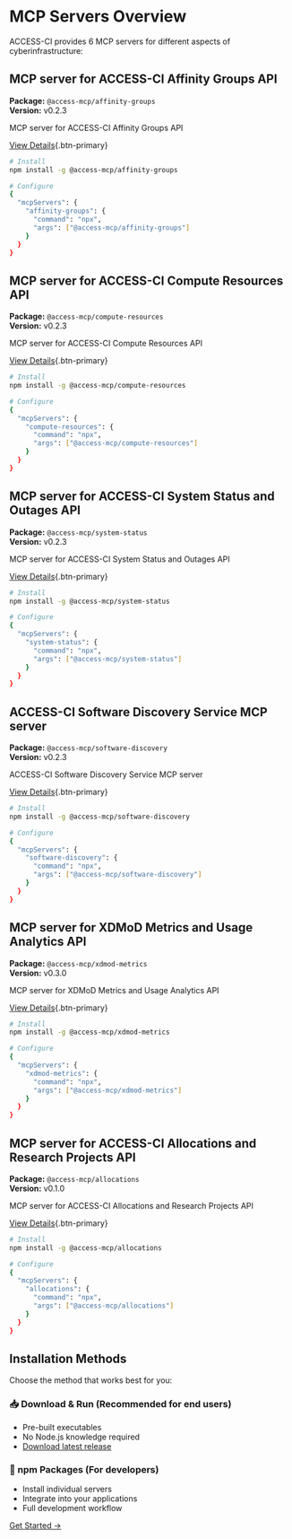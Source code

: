 # MCP Servers Overview

ACCESS-CI provides 6 MCP servers for different aspects of cyberinfrastructure:


## MCP server for ACCESS-CI Affinity Groups API

**Package:** `@access-mcp/affinity-groups`  
**Version:** v0.2.3

MCP server for ACCESS-CI Affinity Groups API

[View Details](/servers/affinity-groups){.btn-primary}

```bash
# Install
npm install -g @access-mcp/affinity-groups

# Configure
{
  "mcpServers": {
    "affinity-groups": {
      "command": "npx",
      "args": ["@access-mcp/affinity-groups"]
    }
  }
}
```

## MCP server for ACCESS-CI Compute Resources API

**Package:** `@access-mcp/compute-resources`  
**Version:** v0.2.3

MCP server for ACCESS-CI Compute Resources API

[View Details](/servers/compute-resources){.btn-primary}

```bash
# Install
npm install -g @access-mcp/compute-resources

# Configure
{
  "mcpServers": {
    "compute-resources": {
      "command": "npx",
      "args": ["@access-mcp/compute-resources"]
    }
  }
}
```

## MCP server for ACCESS-CI System Status and Outages API

**Package:** `@access-mcp/system-status`  
**Version:** v0.2.3

MCP server for ACCESS-CI System Status and Outages API

[View Details](/servers/system-status){.btn-primary}

```bash
# Install
npm install -g @access-mcp/system-status

# Configure
{
  "mcpServers": {
    "system-status": {
      "command": "npx",
      "args": ["@access-mcp/system-status"]
    }
  }
}
```

## ACCESS-CI Software Discovery Service MCP server

**Package:** `@access-mcp/software-discovery`  
**Version:** v0.2.3

ACCESS-CI Software Discovery Service MCP server

[View Details](/servers/software-discovery){.btn-primary}

```bash
# Install
npm install -g @access-mcp/software-discovery

# Configure
{
  "mcpServers": {
    "software-discovery": {
      "command": "npx",
      "args": ["@access-mcp/software-discovery"]
    }
  }
}
```

## MCP server for XDMoD Metrics and Usage Analytics API

**Package:** `@access-mcp/xdmod-metrics`  
**Version:** v0.3.0

MCP server for XDMoD Metrics and Usage Analytics API

[View Details](/servers/xdmod-metrics){.btn-primary}

```bash
# Install
npm install -g @access-mcp/xdmod-metrics

# Configure
{
  "mcpServers": {
    "xdmod-metrics": {
      "command": "npx",
      "args": ["@access-mcp/xdmod-metrics"]
    }
  }
}
```

## MCP server for ACCESS-CI Allocations and Research Projects API

**Package:** `@access-mcp/allocations`  
**Version:** v0.1.0

MCP server for ACCESS-CI Allocations and Research Projects API

[View Details](/servers/allocations){.btn-primary}

```bash
# Install
npm install -g @access-mcp/allocations

# Configure
{
  "mcpServers": {
    "allocations": {
      "command": "npx",
      "args": ["@access-mcp/allocations"]
    }
  }
}
```


## Installation Methods

Choose the method that works best for you:

### 📥 Download & Run (Recommended for end users)
- Pre-built executables
- No Node.js knowledge required  
- [Download latest release](https://github.com/necyberteam/access-mcp/releases)

### 🔧 npm Packages (For developers)
- Install individual servers
- Integrate into your applications
- Full development workflow

[Get Started →](/getting-started)
